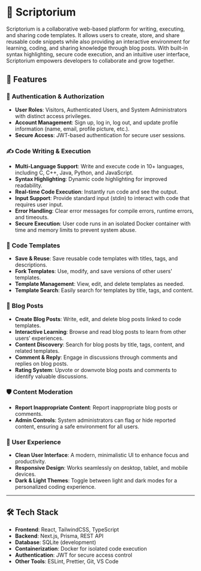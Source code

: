 # 📜 Scriptorium


Scriptorium is a collaborative web-based platform for writing, executing, and sharing code templates. It allows users to create, store, and share reusable code snippets while also providing an interactive environment for learning, coding, and sharing knowledge through blog posts. With built-in syntax highlighting, secure code execution, and an intuitive user interface, Scriptorium empowers developers to collaborate and grow together.

## 🚀 Features

### 🔐 **Authentication & Authorization**
- **User Roles**: Visitors, Authenticated Users, and System Administrators with distinct access privileges.
- **Account Management**: Sign up, log in, log out, and update profile information (name, email, profile picture, etc.).
- **Secure Access**: JWT-based authentication for secure user sessions.

### ✍️ **Code Writing & Execution**
- **Multi-Language Support**: Write and execute code in 10+ languages, including C, C++, Java, Python, and JavaScript.
- **Syntax Highlighting**: Dynamic code highlighting for improved readability.
- **Real-time Code Execution**: Instantly run code and see the output.
- **Input Support**: Provide standard input (stdin) to interact with code that requires user input.
- **Error Handling**: Clear error messages for compile errors, runtime errors, and timeouts.
- **Secure Execution**: User code runs in an isolated Docker container with time and memory limits to prevent system abuse.

### 💾 **Code Templates**
- **Save & Reuse**: Save reusable code templates with titles, tags, and descriptions.
- **Fork Templates**: Use, modify, and save versions of other users' templates.
- **Template Management**: View, edit, and delete templates as needed.
- **Template Search**: Easily search for templates by title, tags, and content.

### 📝 **Blog Posts**
- **Create Blog Posts**: Write, edit, and delete blog posts linked to code templates.
- **Interactive Learning**: Browse and read blog posts to learn from other users’ experiences.
- **Content Discovery**: Search for blog posts by title, tags, content, and related templates.
- **Comment & Reply**: Engage in discussions through comments and replies on blog posts.
- **Rating System**: Upvote or downvote blog posts and comments to identify valuable discussions.

### 🛡️ **Content Moderation**
- **Report Inappropriate Content**: Report inappropriate blog posts or comments.
- **Admin Controls**: System administrators can flag or hide reported content, ensuring a safe environment for all users.

### 🎨 **User Experience**
- **Clean User Interface**: A modern, minimalistic UI to enhance focus and productivity.
- **Responsive Design**: Works seamlessly on desktop, tablet, and mobile devices.
- **Dark & Light Themes**: Toggle between light and dark modes for a personalized coding experience.

---

## 🛠️ **Tech Stack**
- **Frontend**: React, TailwindCSS, TypeScript
- **Backend**: Next.js, Prisma, REST API
- **Database**: SQLite (development)
- **Containerization**: Docker for isolated code execution
- **Authentication**: JWT for secure access control
- **Other Tools**: ESLint, Prettier, Git, VS Code


